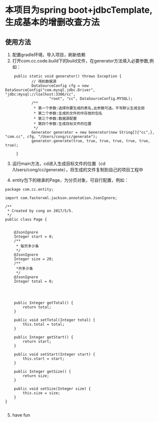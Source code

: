 # 本项目为spring boot+jdbcTemplate,生成基本的增删改查方法

## 使用方法
1. 配置gradle环境，导入项目，刷新依赖
2. 打开com.cc.code.build下的build文件，在generator方法填入必要参数,例如：
```
    public static void generator() throws Exception {
            // 得到数据源
            DataSourceConfig cfg = new DataSourceConfig("com.mysql.jdbc.Driver", "jdbc:mysql://loalhost:3306/cc",
                    "root", "cc", DataSourceConfig.MYSQL);
            /**
             * 第一个参数:选择你要生成的表名,此参数可选。不写默认生成全部
             * 第二个参数:生成的文件的作存放的包名
             * 第三个参数:数据源配置
             * 第四个参数:生成目标文件的位置
             */
            Generator generator = new Generator(new String[]{"cc",}, "com.cc", cfg, "/Users/cong/cc/generate");
            generator.generate(true, true, true, true, true, true, true);
    
     }
```
3. 运行main方法，cd进入生成目标文件的位置（cd /Users/cong/cc/generate），将生成的文件复制到自己的项目工程中

4. entity包下的继承的Page，为分页对象，可自行配置，例如：
```
package com.cc.entity;

import com.fasterxml.jackson.annotation.JsonIgnore;

/**
 * Created by cong on 2017/5/5.
 */
public class Page {


    @JsonIgnore
    Integer start = 0;
    /**
     * 每页多少条
     */
    @JsonIgnore
    Integer size = 20;
    /**
     *共多少条
     */
    @JsonIgnore
    Integer total = 0;




    public Integer getTotal() {
        return total;
    }

    public void setTotal(Integer total) {
        this.total = total;
    }

    public Integer getStart() {
        return start;
    }

    public void setStart(Integer start) {
        this.start = start;
    }

    public Integer getSize() {
        return size;
    }

    public void setSize(Integer size) {
        this.size = size;
    }
}


```

5. have fun

    


